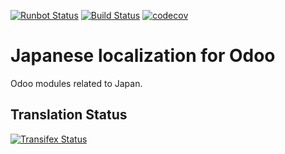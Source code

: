 [![Runbot Status](https://runbot.odoo-community.org/runbot/badge/flat/116/11.0.svg)](https://runbot.odoo-community.org/runbot/repo/github-com-oca-l10n-japan-{number?})
[![Build Status](https://travis-ci.org/OCA/l10n-japan.svg?branch=11.0)](https://travis-ci.org/OCA/l10n-japan)
[![codecov](https://codecov.io/gh/OCA/l10n-japan/branch/11.0/graph/badge.svg)](https://codecov.io/gh/OCA/l10n-japan)

Japanese localization for Odoo
==============================

Odoo modules related to Japan.


Translation Status
------------------
[![Transifex Status](https://www.transifex.com/projects/p/OCA-l10n-japan-11-0/chart/image_png)](https://www.transifex.com/projects/p/OCA-l10n-japan-11-0)

